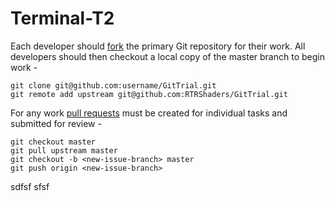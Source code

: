 # Terminal-T2
Each developer should [fork](https://help.github.com/articles/fork-a-repo) the primary Git repository for their work. All developers should then checkout a local copy of the master branch to begin work -
	
	git clone git@github.com:username/GitTrial.git
	git remote add upstream git@github.com:RTRShaders/GitTrial.git

For any work [pull requests](https://help.github.com/articles/about-pull-requests/) must be created for individual tasks and submitted for review -
	
	git checkout master
	git pull upstream master
	git checkout -b <new-issue-branch> master
	git push origin <new-issue-branch>
sdfsf
sfsf
